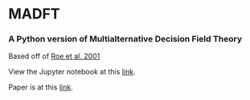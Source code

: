 # MADFT
### A Python version of Multialternative Decision Field Theory

Based off of [Roe et al. 2001](https://www.ncbi.nlm.nih.gov/pubmed/11381834)

View the Jupyter notebook at this [link](https://rawgit.com/danieljwilson/MADFT/master/MADFT%20Notebook.html).

Paper is at this [link](https://docs.google.com/document/d/1o0HggTdEodKiUXUui1RoPSVOcwloTz24Dqi2OWdUiKc/edit?usp=sharing).
